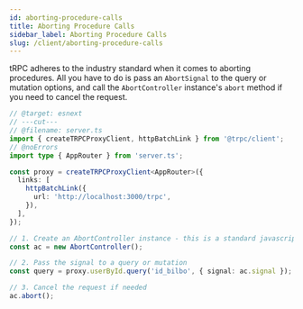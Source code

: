 ```yaml
---
id: aborting-procedure-calls
title: Aborting Procedure Calls
sidebar_label: Aborting Procedure Calls
slug: /client/aborting-procedure-calls
---
```


tRPC adheres to the industry standard when it comes to aborting procedures. All you have to do is pass an `AbortSignal` to the query or mutation options, and call the `AbortController` instance's `abort` method if you need to cancel the request.

```ts twoslash title="utils.ts"
// @target: esnext
// ---cut---
// @filename: server.ts
import { createTRPCProxyClient, httpBatchLink } from '@trpc/client';
// @noErrors
import type { AppRouter } from 'server.ts';

const proxy = createTRPCProxyClient<AppRouter>({
  links: [
    httpBatchLink({
      url: 'http://localhost:3000/trpc',
    }),
  ],
});

// 1. Create an AbortController instance - this is a standard javascript API
const ac = new AbortController();

// 2. Pass the signal to a query or mutation
const query = proxy.userById.query('id_bilbo', { signal: ac.signal });

// 3. Cancel the request if needed
ac.abort();
```

